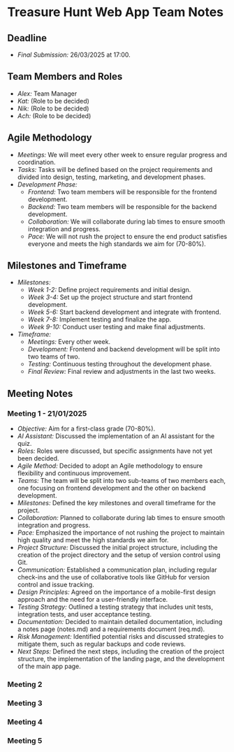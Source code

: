 # Treasure Hunt Web App Team Notes

## Deadline
- *Final Submission:* 26/03/2025 at 17:00.

## Team Members and Roles
- *Alex:* Team Manager
- *Kat:* (Role to be decided)
- *Nik:* (Role to be decided)
- *Ach:* (Role to be decided)

## Agile Methodology
- *Meetings:* We will meet every other week to ensure regular progress and coordination.
- *Tasks:* Tasks will be defined based on the project requirements and divided into design, testing, marketing, and development phases.
- *Development Phase:*
    - *Frontend:* Two team members will be responsible for the frontend development.
    - *Backend:* Two team members will be responsible for the backend development.
    - *Collaboration:* We will collaborate during lab times to ensure smooth integration and progress.
    - *Pace:* We will not rush the project to ensure the end product satisfies everyone and meets the high standards we aim for (70-80%).

## Milestones and Timeframe
- *Milestones:*
    - *Week 1-2:* Define project requirements and initial design.
    - *Week 3-4:* Set up the project structure and start frontend development.
    - *Week 5-6:* Start backend development and integrate with frontend.
    - *Week 7-8:* Implement testing and finalize the app.
    - *Week 9-10:* Conduct user testing and make final adjustments.
- *Timeframe:*
    - *Meetings:* Every other week.
    - *Development:* Frontend and backend development will be split into two teams of two.
    - *Testing:* Continuous testing throughout the development phase.
    - *Final Review:* Final review and adjustments in the last two weeks.

## Meeting Notes

### Meeting 1 - 21/01/2025
- *Objective:* Aim for a first-class grade (70-80%).
- *AI Assistant:* Discussed the implementation of an AI assistant for the quiz.
- *Roles:* Roles were discussed, but specific assignments have not yet been decided.
- *Agile Method:* Decided to adopt an Agile methodology to ensure flexibility and continuous improvement.
- *Teams:* The team will be split into two sub-teams of two members each, one focusing on frontend development and the other on backend development.
- *Milestones:* Defined the key milestones and overall timeframe for the project.
- *Collaboration:* Planned to collaborate during lab times to ensure smooth integration and progress.
- *Pace:* Emphasized the importance of not rushing the project to maintain high quality and meet the high standards we aim for.
- *Project Structure:* Discussed the initial project structure, including the creation of the project directory and the setup of version control using Git.
- *Communication:* Established a communication plan, including regular check-ins and the use of collaborative tools like GitHub for version control and issue tracking.
- *Design Principles:* Agreed on the importance of a mobile-first design approach and the need for a user-friendly interface.
- *Testing Strategy:* Outlined a testing strategy that includes unit tests, integration tests, and user acceptance testing.
- *Documentation:* Decided to maintain detailed documentation, including a notes page (notes.md) and a requirements document (req.md).
- *Risk Management:* Identified potential risks and discussed strategies to mitigate them, such as regular backups and code reviews.
- *Next Steps:* Defined the next steps, including the creation of the project structure, the implementation of the landing page, and the development of the main app page.

### Meeting 2

### Meeting 3

### Meeting 4

### Meeting 5